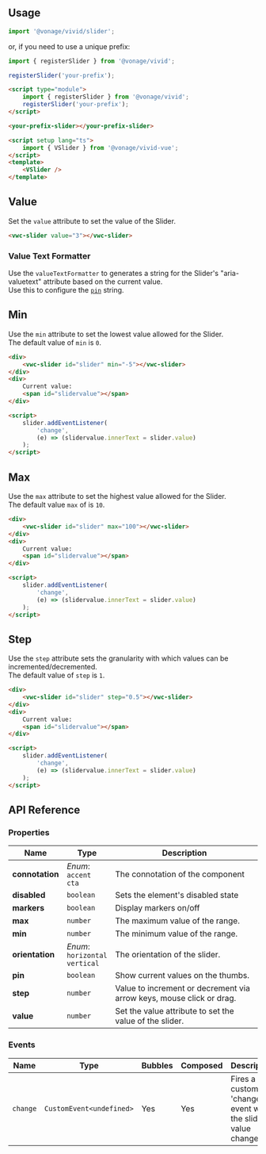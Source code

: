 ## Usage

<vwc-tabs>
<vwc-tab label="Web component"></vwc-tab>
<vwc-tab-panel>

```js
import '@vonage/vivid/slider';
```

or, if you need to use a unique prefix:

```js
import { registerSlider } from '@vonage/vivid';

registerSlider('your-prefix');
```

```html preview
<script type="module">
	import { registerSlider } from '@vonage/vivid';
	registerSlider('your-prefix');
</script>

<your-prefix-slider></your-prefix-slider>
```

</vwc-tab-panel>
<vwc-tab label="Vue"></vwc-tab>
<vwc-tab-panel>

```html
<script setup lang="ts">
	import { VSlider } from '@vonage/vivid-vue';
</script>
<template>
	<VSlider />
</template>
```

</vwc-tab-panel>
</vwc-tabs>

## Value

Set the `value` attribute to set the value of the Slider.

```html preview blocks
<vwc-slider value="3"></vwc-slider>
```

### Value Text Formatter

Use the `valueTextFormatter` to generates a string for the Slider's "aria-valuetext" attribute based on the current value.  
Use this to configure the [`pin`](/variation/#pin) string.

## Min

Use the `min` attribute to set the lowest value allowed for the Slider.  
The default value of `min` is `0`.

```html preview blocks
<div>
	<vwc-slider id="slider" min="-5"></vwc-slider>
</div>
<div>
	Current value:
	<span id="slidervalue"></span>
</div>

<script>
	slider.addEventListener(
		'change',
		(e) => (slidervalue.innerText = slider.value)
	);
</script>
```

## Max

Use the `max` attribute to set the highest value allowed for the Slider.  
The default value `max` of is `10`.

```html preview blocks
<div>
	<vwc-slider id="slider" max="100"></vwc-slider>
</div>
<div>
	Current value:
	<span id="slidervalue"></span>
</div>

<script>
	slider.addEventListener(
		'change',
		(e) => (slidervalue.innerText = slider.value)
	);
</script>
```

## Step

Use the `step` attribute sets the granularity with which values can be incremented/decremented.  
The default value of `step` is `1`.

```html preview blocks
<div>
	<vwc-slider id="slider" step="0.5"></vwc-slider>
</div>
<div>
	Current value:
	<span id="slidervalue"></span>
</div>

<script>
	slider.addEventListener(
		'change',
		(e) => (slidervalue.innerText = slider.value)
	);
</script>
```

## API Reference

### Properties

<div class="table-wrapper">

| Name            | Type                                    | Description                                                          |
| --------------- | --------------------------------------- | -------------------------------------------------------------------- |
| **connotation** | _Enum_:<br/>`accent`<br/>`cta`          | The connotation of the component                                     |
| **disabled**    | `boolean`                             | Sets the element's disabled state                                    |
| **markers**     | `boolean`                               | Display markers on/off                                               |
| **max**         | `number`                                | The maximum value of the range.                                      |
| **min**         | `number`                                | The minimum value of the range.                                      |
| **orientation** | _Enum_:<br/>`horizontal`<br/>`vertical` | The orientation of the slider.                                       |
| **pin**         | `boolean`                               | Show current values on the thumbs.                                   |
| **step**        | `number`                                | Value to increment or decrement via arrow keys, mouse click or drag. |
| **value**       | `number`                                | Set the value attribute to set the value of the slider.              |

</div>

### Events

<div class="table-wrapper">

| Name     | Type                     | Bubbles | Composed | Description                                                 |
| -------- | ------------------------ | ------- | -------- | ----------------------------------------------------------- |
| `change` | `CustomEvent<undefined>` | Yes     | Yes      | Fires a custom 'change' event when the slider value changes |

</div>
